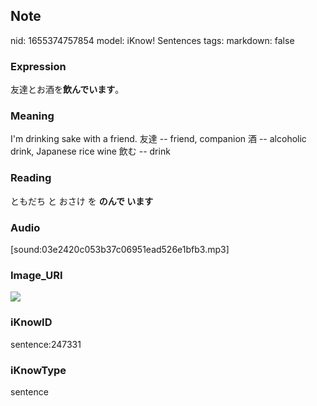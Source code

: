 ## Note
nid: 1655374757854
model: iKnow! Sentences
tags: 
markdown: false

### Expression
友達とお酒を<b>飲んでいます</b>。

### Meaning
I'm drinking sake with a friend.
友達 -- friend, companion
酒 -- alcoholic drink, Japanese rice wine
飲む -- drink

### Reading
ともだち と おさけ を <b>のんで います</b>

### Audio
[sound:03e2420c053b37c06951ead526e1bfb3.mp3]

### Image_URI
<img src="47425b5164e78eea064c1f43f1594689.jpg">

### iKnowID
sentence:247331

### iKnowType
sentence
